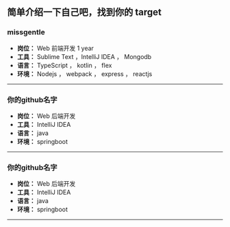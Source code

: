## 简单介绍一下自己吧，找到你的 target

### missgentle

- **岗位：** Web 前端开发  1 year
- **工具：** Sublime Text ，IntelliJ IDEA ， Mongodb
- **语言：** TypeScript ， kotlin ， flex 
- **环境：** Nodejs ， webpack ， express ， reactjs

------------------------------------------------------------------------------

### 你的github名字

- **岗位：** Web 后端开发
- **工具：** IntelliJ IDEA
- **语言：** java
- **环境：** springboot

------------------------------------------------------------------------------

### 你的github名字

- **岗位：** Web 后端开发
- **工具：** IntelliJ IDEA
- **语言：** java
- **环境：** springboot

------------------------------------------------------------------------------
